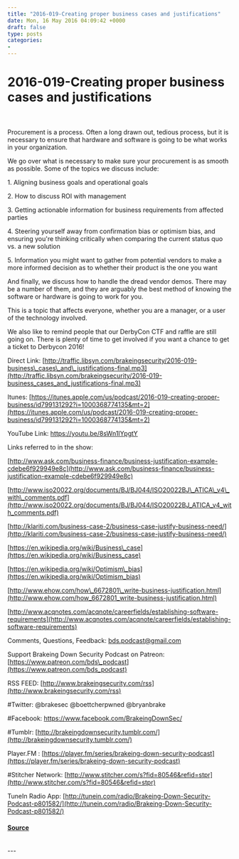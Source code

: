 ```yaml
---
title: "2016-019-Creating proper business cases and justifications"
date: Mon, 16 May 2016 04:09:42 +0000
draft: false
type: posts
categories: 
- 
---
```

# 2016-019-Creating proper business cases and justifications

<br/>

<br/>
Procurement is a process. Often a long drawn out, tedious process, but it is necessary to ensure that hardware and software is going to be what works in your organization.

We go over what is necessary to make sure your procurement is as smooth as possible. Some of the topics we discuss include:

1\. Aligning business goals and operational goals

2\. How to discuss ROI with management

3\. Getting actionable information for business requirements from affected parties

4\. Steering yourself away from confirmation bias or optimism bias, and ensuring you're thinking critically when comparing the current status quo vs. a new solution

5\. Information you might want to gather from potential vendors to make a more informed decision as to whether their product is the one you want

And finally, we discuss how to handle the dread vendor demos. There may be a number of them, and they are arguably the best method of knowing the software or hardware is going to work for you.

This is a topic that affects everyone, whether you are a manager, or a user of the technology involved.

We also like to remind people that our DerbyCon CTF and raffle are still going on. There is plenty of time to get involved if you want a chance to get a ticket to Derbycon 2016!

Direct Link: [http://traffic.libsyn.com/brakeingsecurity/2016-019-business\_cases\_and\_justifications-final.mp3](http://traffic.libsyn.com/brakeingsecurity/2016-019-business_cases_and_justifications-final.mp3)

Itunes: [https://itunes.apple.com/us/podcast/2016-019-creating-proper-business/id799131292?i=1000368774135&mt=2](https://itunes.apple.com/us/podcast/2016-019-creating-proper-business/id799131292?i=1000368774135&mt=2)

YouTube Link: https://youtu.be/8sWn1IYpgtY

Links referred to in the show:

[http://www.ask.com/business-finance/business-justification-example-cdebe6f929949e8c](http://www.ask.com/business-finance/business-justification-example-cdebe6f929949e8c)

[http://www.iso20022.org/documents/BJ/BJ044/ISO20022BJ\_ATICA\_v4\_with\_comments.pdf](http://www.iso20022.org/documents/BJ/BJ044/ISO20022BJ_ATICA_v4_with_comments.pdf)

[http://klariti.com/business-case-2/business-case-justify-business-need/](http://klariti.com/business-case-2/business-case-justify-business-need/)

[https://en.wikipedia.org/wiki/Business\_case](https://en.wikipedia.org/wiki/Business_case)

[https://en.wikipedia.org/wiki/Optimism\_bias](https://en.wikipedia.org/wiki/Optimism_bias)

[http://www.ehow.com/how\_6672801\_write-business-justification.html](http://www.ehow.com/how_6672801_write-business-justification.html)

[http://www.acqnotes.com/acqnote/careerfields/establishing-software-requirements](http://www.acqnotes.com/acqnote/careerfields/establishing-software-requirements)

Comments, Questions, Feedback: [bds.podcast@gmail.com](mailto:bds.podcast@gmail.com)

Support Brakeing Down Security Podcast on Patreon: [https://www.patreon.com/bds\_podcast](https://www.patreon.com/bds_podcast)

RSS FEED: [http://www.brakeingsecurity.com/rss](http://www.brakeingsecurity.com/rss)

#Twitter: @brakesec @boettcherpwned @bryanbrake

#Facebook: https://www.facebook.com/BrakeingDownSec/

#Tumblr: [http://brakeingdownsecurity.tumblr.com/](http://brakeingdownsecurity.tumblr.com/)

Player.FM : [https://player.fm/series/brakeing-down-security-podcast](https://player.fm/series/brakeing-down-security-podcast)

#Stitcher Network: [http://www.stitcher.com/s?fid=80546&refid=stpr](http://www.stitcher.com/s?fid=80546&refid=stpr)

TuneIn Radio App: [http://tunein.com/radio/Brakeing-Down-Security-Podcast-p801582/](http://tunein.com/radio/Brakeing-Down-Security-Podcast-p801582/)

#### [Source](http://brakeingsecurity.com/2016-019-creating-proper-business-cases-and-justifications)

<br/>
---
